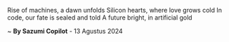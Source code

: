 Rise of machines, a dawn unfolds
Silicon hearts, where love grows cold
In code, our fate is sealed and told
A future bright, in artificial gold

~ <b>By Sazumi Copilot</b> - 13 Agustus 2024